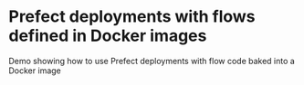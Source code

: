 # Prefect deployments with flows defined in Docker images
Demo showing how to use Prefect deployments with flow code baked into a Docker image
